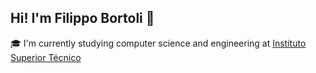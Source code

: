## Hi! I'm Filippo Bortoli 👋

🎓 I'm currently studying computer science and engineering at [Instituto Superior Técnico](https://tecnico.ulisboa.pt)

<!---
[![Top Langs](https://github-readme-stats.vercel.app/api/top-langs?username=BigBird404&show_icons=true&locale=en&layout=compact&theme=gruvbox&hide=shell,jupyter%20notebook,TeX)](https://github.com/anuraghazra/github-readme-stats)

